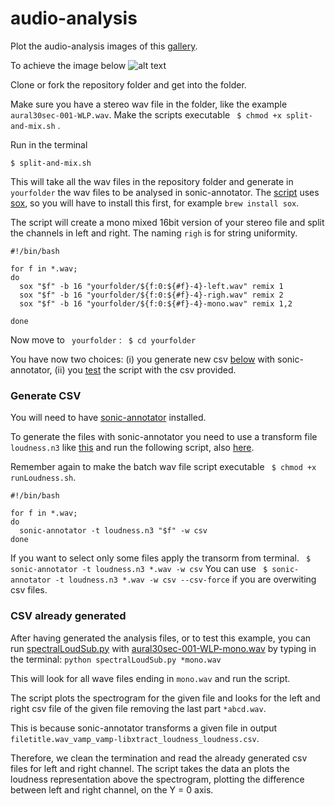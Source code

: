 # audio-analysis

Plot the audio-analysis images of this [gallery](https://amilo.github.io/photography/loudness-subtraction.html).

To achieve the image below ![alt text][img]

Clone or fork the repository folder and get into the folder.

Make sure you have a stereo wav file in the folder, like the example ```aural30sec-001-WLP.wav```.
Make the scripts executable ``` $ chmod +x split-and-mix.sh``` . 

Run in the terminal

``` $ split-and-mix.sh ```

This will take all the wav files in the repository folder and generate in ``` yourfolder```  the wav files to be analysed in sonic-annotator. The [script](https://github.com/amilo/audio-analysis/blob/master/split-and-mix.sh) uses [sox](http://sox.sourceforge.net/), so you will have to install this first, for example ```brew install sox```.

The script will create a mono mixed 16bit version of your stereo file and split the channels in left and right.
The naming ```righ``` is for string uniformity.

``` 
#!/bin/bash

for f in *.wav;  
do 
  sox "$f" -b 16 "yourfolder/${f:0:${#f}-4}-left.wav" remix 1  
  sox "$f" -b 16 "yourfolder/${f:0:${#f}-4}-righ.wav" remix 2  
  sox "$f" -b 16 "yourfolder/${f:0:${#f}-4}-mono.wav" remix 1,2  
  
done  
```
Now move to ``` yourfolder``` :
``` $ cd yourfolder``` 

You have now two choices: (i) you generate new csv [below](#generate-csv) with sonic-annotator, (ii) you [test](#csv-already-generated) the script with the csv provided.

### Generate CSV

You will need to have [sonic-annotator](https://code.soundsoftware.ac.uk/projects/sonic-annotator/wiki) installed. 

To generate the files with sonic-annotator you need to use a transform file ``` loudness.n3``` like [this](https://github.com/amilo/audio-analysis/blob/master/yourfolder/loudness.n3) and run the following script, also [here](https://github.com/amilo/audio-analysis/blob/master/yourfolder/runLoudness.sh). 

Remember again to make the batch wav file script executable ``` $ chmod +x runLoudness.sh```. 

``` 
#!/bin/bash

for f in *.wav;
do
  sonic-annotator -t loudness.n3 "$f" -w csv
done
``` 

If you want to select only some files apply the transorm from terminal.
``` $ sonic-annotator -t loudness.n3 *.wav -w csv```
You can use ``` $ sonic-annotator -t loudness.n3 *.wav -w csv --csv-force``` if you are overwiting csv files.


### CSV already generated

After having generated the analysis files, or to test this example, you can run [spectralLoudSub.py][python-script] with [aural30sec-001-WLP-mono.wav][example-wav] by typing in the terminal:
``` python spectralLoudSub.py *mono.wav ```

This will look for all wave files ending in ``` mono.wav ``` and run the script.

The script plots the spectrogram for the given file and looks for the left and right csv file of the given file removing the last part ```*abcd.wav```.

This is because sonic-annotator transforms a given file in output 
``` filetitle.wav_vamp_vamp-libxtract_loudness_loudness.csv ```.

Therefore, we clean the termination and read the already generated csv files for left and right channel. The script takes the data an plots the loudness representation above the spectrogram, plotting the difference between left and right channel, on the Y = 0 axis.


[img]: aural30sec-001-WLP-mono-Subtraction.png "Example Image"
[python-script]: https://github.com/amilo/audio-analysis/blob/master/spectralLoudSub.py
[example-wav]: https://github.com/amilo/audio-analysis/blob/master/aural30sec-001-WLP-mono.wav
